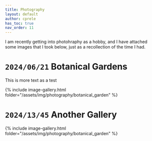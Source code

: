 ```yaml
---
title: Photography
layout: default
author: cprele
has_toc: true
nav_order: 11
---
```


I am recently getting into photohraphy as a hobby, and I have attached some images that I took below, just as a recollection of the time I had. 


# `2024/06/21` Botanical Gardens

This is more text as a test

{% include image-gallery.html folder="/assets/img/photography/botanical_garden" %}


# `2024/13/45` Another Gallery

{% include image-gallery.html folder="/assets/img/photography/botanical_garden" %}


<script type="text/javascript" src="/js/lightbox.js"></script>
<link rel="stylesheet" href="/css/lightbox.css">
